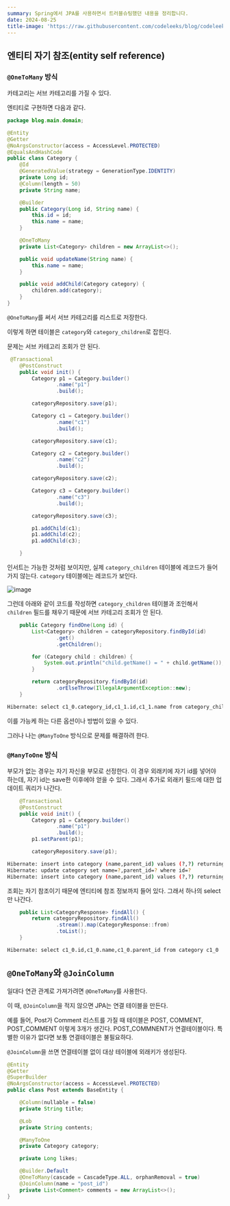 ```yaml
---
summary: Spring에서 JPA를 사용하면서 트러블슈팅했던 내용을 정리합니다.
date: 2024-08-25
title-image: 'https://raw.githubusercontent.com/codeleeks/blog/codeleeks-images/springboot/JPA%20%ED%8A%B8%EB%9F%AC%EB%B8%94%EC%8A%88%ED%8C%85/title.png'
---
```


## 엔티티 자기 참조(entity self reference)

### `@OneToMany` 방식
카테고리는 서브 카테고리를 가질 수 있다.

엔티티로 구현하면 다음과 같다.

```java
package blog.main.domain;

@Entity
@Getter
@NoArgsConstructor(access = AccessLevel.PROTECTED)
@EqualsAndHashCode
public class Category {
    @Id
    @GeneratedValue(strategy = GenerationType.IDENTITY)
    private Long id;
    @Column(length = 50)
    private String name;

    @Builder
    public Category(Long id, String name) {
        this.id = id;
        this.name = name;
    }

    @OneToMany
    private List<Category> children = new ArrayList<>();

    public void updateName(String name) {
        this.name = name;
    }

    public void addChild(Category category) {
        children.add(category);
    }
}
```

`@OneToMany`를 써서 서브 카테고리를 리스트로 저장한다.

이렇게 하면 테이블은 `category`와 `category_children`로 잡힌다.

문제는 서브 카테고리 조회가 안 된다.
```java
 @Transactional
    @PostConstruct
    public void init() {
        Category p1 = Category.builder()
                .name("p1")
                .build();

        categoryRepository.save(p1);

        Category c1 = Category.builder()
                .name("c1")
                .build();

        categoryRepository.save(c1);

        Category c2 = Category.builder()
                .name("c2")
                .build();

        categoryRepository.save(c2);

        Category c3 = Category.builder()
                .name("c3")
                .build();

        categoryRepository.save(c3);

        p1.addChild(c1);
        p1.addChild(c2);
        p1.addChild(c3);

    }
```

인서트는 가능한 것처럼 보이지만, 실제 `category_children` 테이블에 레코드가 들어가지 않는다.
`category` 테이블에는 레코드가 보인다.

![image](https://github.com/user-attachments/assets/45da79c8-338e-424e-baed-ead279a3f606)

그런데 아래와 같이 코드를 작성하면 `category_children` 테이블과 조인해서 `children` 필드를 채우기 때문에 서브 카테고리 조회가 안 된다.

```java
    public Category findOne(Long id) {
        List<Category> children = categoryRepository.findById(id)
                .get()
                .getChildren();

        for (Category child : children) {
            System.out.println("child.getName() = " + child.getName());
        }

        return categoryRepository.findById(id)
                .orElseThrow(IllegalArgumentException::new);
    }
```
```bash
Hibernate: select c1_0.category_id,c1_1.id,c1_1.name from category_children c1_0 join category c1_1 on c1_1.id=c1_0.children_id where c1_0.category_id=?
```

이를 가능케 하는 다른 옵션이나 방법이 있을 수 있다.

그러나 나는 `@ManyToOne` 방식으로 문제를 해결하려 한다.

### `@ManyToOne` 방식

부모가 없는 경우는 자기 자신을 부모로 선정한다.
이 경우 외래키에 자기 id를 넣어야 하는데, 자기 id는 save한 이후에야 얻을 수 있다.
그래서 추가로 외래키 필드에 대한 업데이트 쿼리가 나간다.

```java
    @Transactional
    @PostConstruct
    public void init() {
        Category p1 = Category.builder()
                .name("p1")
                .build();
        p1.setParent(p1);

        categoryRepository.save(p1);
```
```bash
Hibernate: insert into category (name,parent_id) values (?,?) returning id
Hibernate: update category set name=?,parent_id=? where id=?
Hibernate: insert into category (name,parent_id) values (?,?) returning id
```

조회는 자기 참조이기 때문에 엔티티에 참조 정보까지 들어 있다.
그래서 하나의 select만 나간다.

```java
    public List<CategoryResponse> findAll() {
        return categoryRepository.findAll()
                .stream().map(CategoryResponse::from)
                .toList();
    }
```
```bash
Hibernate: select c1_0.id,c1_0.name,c1_0.parent_id from category c1_0
```

## `@OneToMany`와 `@JoinColumn`

일대다 연관 관계로 가져가려면 `@OneToMany`를 사용한다.

이 때, `@JoinColumn`을 적지 않으면 JPA는 연결 테이블을 만든다.

예를 들어, Post가 Comment 리스트를 가질 때 테이블은 POST, COMMENT, POST_COMMENT 이렇게 3개가 생긴다.
POST_COMMNENT가 연결테이블이다.
특별한 이유가 없다면 보통 연결테이블은 불필요하다.

`@JoinColumn`을 쓰면 연결테이블 없이 대상 테이블에 외래키가 생성된다.

```java
@Entity
@Getter
@SuperBuilder
@NoArgsConstructor(access = AccessLevel.PROTECTED)
public class Post extends BaseEntity {

    @Column(nullable = false)
    private String title;

    @Lob
    private String contents;

    @ManyToOne
    private Category category;

    private Long likes;

    @Builder.Default
    @OneToMany(cascade = CascadeType.ALL, orphanRemoval = true)
    @JoinColumn(name = "post_id")
    private List<Comment> comments = new ArrayList<>();
}
```

